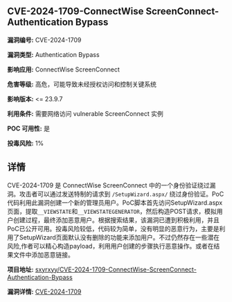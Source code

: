 ## CVE-2024-1709-ConnectWise ScreenConnect-Authentication Bypass

**漏洞编号:** CVE-2024-1709

**漏洞类型:** Authentication Bypass

**影响应用:** ConnectWise ScreenConnect

**危害等级:** 高危，可能导致未经授权访问和控制关键系统

**影响版本:** <= 23.9.7

**利用条件:** 需要网络访问 vulnerable ScreenConnect 实例

**POC 可用性:** 是

**投毒风险:** 1%

## 详情

CVE-2024-1709 是 ConnectWise ScreenConnect 中的一个身份验证绕过漏洞。攻击者可以通过发送特制的请求到 `/SetupWizard.aspx/` 绕过身份验证。PoC 代码利用此漏洞创建一个新的管理员用户。PoC脚本首先访问SetupWizard.aspx页面，提取`__VIEWSTATE`和`__VIEWSTATEGENERATOR`，然后构造POST请求，模拟用户创建过程，最终添加恶意用户。根据搜索结果，该漏洞已遭到积极利用，并且PoC已公开可用。投毒风险较低，代码较为简单，没有明显的恶意行为，主要是利用了SetupWizard页面默认没有删除的功能来添加用户。不过仍然存在一些潜在风险,作者可以精心构造payload，利用用户创建的步骤执行恶意操作。或者在结果文件中添加恶意链接。

**项目地址:** [sxyrxyy/CVE-2024-1709-ConnectWise-ScreenConnect-Authentication-Bypass](https://github.com/sxyrxyy/CVE-2024-1709-ConnectWise-ScreenConnect-Authentication-Bypass)

**漏洞详情:** [CVE-2024-1709](https://nvd.nist.gov/vuln/detail/CVE-2024-1709)
